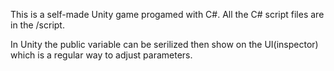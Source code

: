 This is a self-made Unity game progamed with C#.
All the C# script files are in the /script.

In Unity the public variable can be serilized then show on the UI(inspector) which is a regular way to adjust parameters.